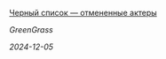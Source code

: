 <!--2024-12-05 16:30:40-->
<div class="yb">
  <a class="nodecor" href="/index.html?mir_kino/chernyj_spisok_otmenennye_aktery">
    <img class="preview" data-videoid="https://rutube.ru/play/embed/http://rutube.ru/video/d0583d72aabfc451e8af476a8dcc786e/" src="http://pic.rutubelist.ru/video/2024-12-05/2d/e6/2de62108f9ac683ad78ecd6bc56755f2.jpg" align="left" alt="">
  </a>
  <div class="inlbl text">
    <p><a class="nodecor" href="/index.html?mir_kino/chernyj_spisok_otmenennye_aktery">Черный список — отмененные актеры</a></p>
    <p><i class="smaller2">GreenGrass</i></p>
    <i class="smaller3">2024-12-05</i>
  </div>
</div>
